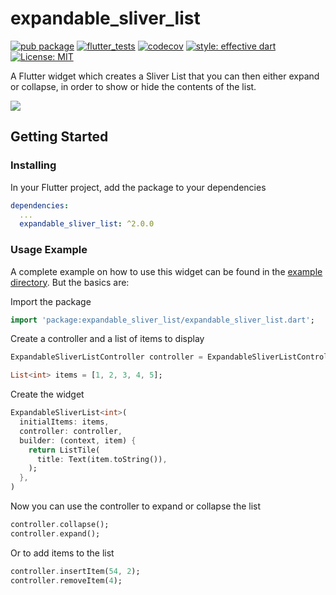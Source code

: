 # expandable_sliver_list

[![pub package](https://img.shields.io/pub/v/expandable_sliver_list.svg)](https://pub.dev/packages/expandable_sliver_list)
[![flutter_tests](https://github.com/TNorbury/flutter_expandable_sliver_list/workflows/flutter%20tests/badge.svg)](https://github.com/TNorbury/flutter_expandable_sliver_list/actions?query=workflow%3A%22flutter+tests%22)
[![codecov](https://codecov.io/gh/TNorbury/flutter_expandable_sliver_list/branch/master/graph/badge.svg)](https://codecov.io/gh/TNorbury/flutter_expandable_sliver_list)
[![style: effective dart](https://img.shields.io/badge/style-effective_dart-40c4ff.svg)](https://pub.dev/packages/effective_dart)
[![License: MIT](https://img.shields.io/badge/License-MIT-yellow.svg)](https://opensource.org/licenses/MIT)

A Flutter widget which creates a Sliver List that you can then either expand or collapse, in order to show or hide the contents of the list.

![](https://raw.githubusercontent.com/TNorbury/flutter_expandable_sliver_list/master/readme_assets/example.gif)

## Getting Started

### Installing

In your Flutter project, add the package to your dependencies

```yml
dependencies:
  ...
  expandable_sliver_list: ^2.0.0
```

### Usage Example

A complete example on how to use this widget can be found in the [example directory](https://github.com/TNorbury/flutter_expandable_sliver_list/tree/master/example).
But the basics are:

Import the package

```dart
import 'package:expandable_sliver_list/expandable_sliver_list.dart';
```

Create a controller and a list of items to display

```dart
ExpandableSliverListController controller = ExpandableSliverListController();

List<int> items = [1, 2, 3, 4, 5];
```

Create the widget

```dart
ExpandableSliverList<int>(
  initialItems: items,
  controller: controller,
  builder: (context, item) {
    return ListTile(
      title: Text(item.toString()),
    );
  },
)
```

Now you can use the controller to expand or collapse the list

```dart
controller.collapse();
controller.expand();
```

Or to add items to the list

```dart
controller.insertItem(54, 2);
controller.removeItem(4);
```
